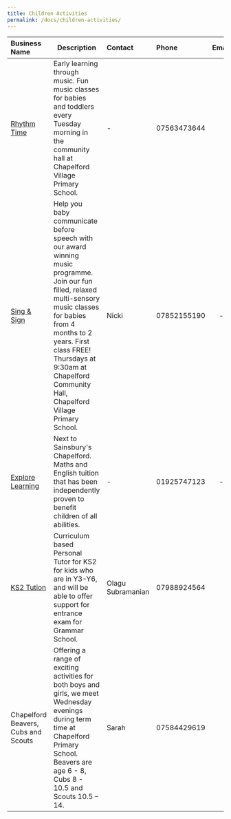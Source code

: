 ```yaml
---
title: Children Activities
permalink: /docs/children-activities/
---
```


| Business Name | Description        | Contact   | Phone  | Email           | Social Link     |
| :------------- |------------------| :--------------- | :----- | :--------------:| :-----------: |
|[Rhythm Time](http://www.rhythmtime.net)|Early learning through music. Fun music classes for babies and toddlers every Tuesday morning in the community hall at Chapelford Village Primary School.|-|07563473644|[<i class="fa fa-envelope"/>](mailto:rtnorthcheshire@gmail.com)|[<i class="fa fa-instagram">](https://www.instagram.com/RhythemTimeNorthCheshire/) [<i class="fa fa-facebook">](https://www.facebook.com/RhythmTimeUK) [<i class="fa fa-twitter">](https://www.twitter.com/RhythemTimeNChes)|
|[Sing & Sign](http://www.singandsign.co.uk)|Help you baby communicate before speech with our award winning music programme. Join our fun filled, relaxed multi-sensory music classes for babies from 4 months to 2 years. First class FREE! Thursdays at 9:30am at Chapelford Community Hall, Chapelford Village Primary School.|Nicki|07852155190|-|-|
|[Explore Learning](http://www.explorelearning.co.uk)|Next to Sainsbury's Chapelford. Maths and English tuition that has been independently proven to benefit children of all abilities.|-|01925747123|-|-|
|[KS2 Tution](http://www.facebook.com/olaguks2tutorwarrington)|Curriculum based  Personal Tutor for KS2 for kids who are in Y3-Y6, and will be able to offer support for entrance exam for Grammar School.|Olagu Subramanian|07988924564|[<i class="fa fa-envelope"/>](mailto:s_olagu78@yahoo.co.uk)|[<i class="fa fa-facebook"/>](s_olagu78@yahoo.co.uk)|
|Chapelford Beavers, Cubs and Scouts|Offering a range of exciting activities for both boys and girls, we meet Wednesday evenings during term time at Chapelford Primary School. Beavers are age 6 - 8, Cubs 8 - 10.5 and Scouts 10.5 – 14.|Sarah|07584429619|[<i class="fa fa-envelope"/>](mailto:34thwwcubs@gmail.com)|-|
